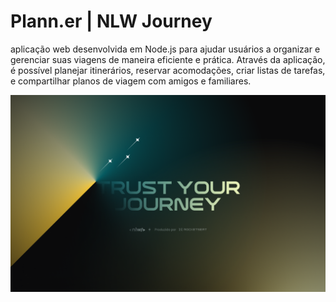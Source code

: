 # Plann.er | NLW Journey

aplicação web desenvolvida em Node.js para ajudar usuários a organizar e gerenciar suas viagens de maneira eficiente e prática. Através da aplicação, é possível planejar itinerários, reservar acomodações, criar listas de tarefas, e compartilhar planos de viagem com amigos e familiares.

![NLW JOURNEY](./assets/Wallpaper.png)



